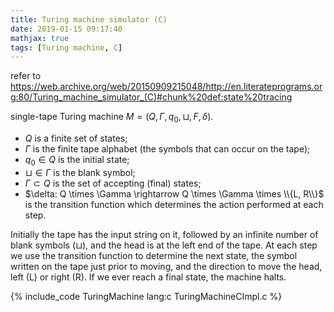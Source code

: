 ```yaml
---
title: Turing machine simulator (C)
date: 2019-01-15 09:17:40
mathjax: true
tags: [Turing machine, C]
---
```



refer to https://web.archive.org/web/20150909215048/http://en.literateprograms.org:80/Turing_machine_simulator_(C)#chunk%20def:state%20tracing

single-tape Turing machine $M = \left(Q, \Gamma, q_{0}, \sqcup, F, \delta \right)$.

* $Q$ is a finite set of states;
* $\Gamma$ is the finite tape alphabet (the symbols that can occur on the tape);
* $q_{0}\in Q$ is the initial state;
* $\sqcup \in \Gamma$ is the blank symbol;
* $\Gamma \subset Q$ is the set of accepting (final) states;
* $\delta: Q \times \Gamma \rightarrow Q \times \Gamma \times \\{L, R\\}$ is the transition function which determines the action performed at each step.

Initially the tape has the input string on it, followed by an infinite number of blank symbols ($\sqcup$), and the head is at the left end of the tape. At each step we use the transition function to determine the next state, the symbol written on the tape just prior to moving, and the direction to move the head, left (L) or right (R). If we ever reach a final state, the machine halts.

{% include_code TuringMachine lang:c TuringMachineCImpl.c %}


